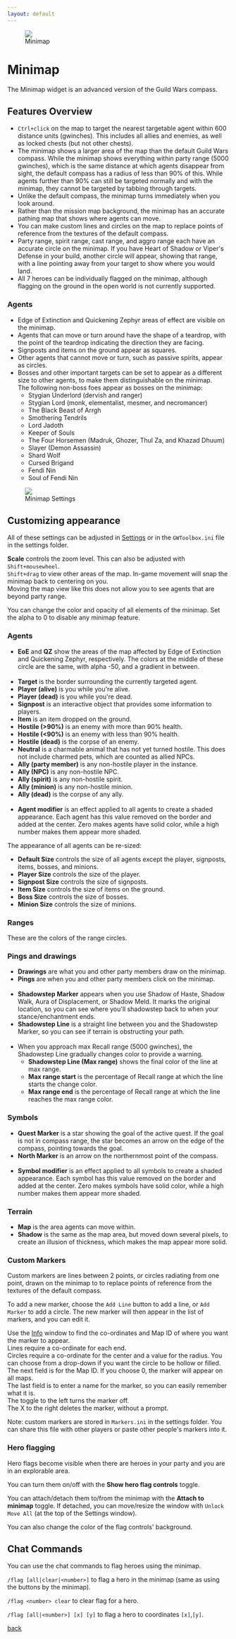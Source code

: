 ```yaml
---
layout: default
---
```


<figure>
<img src="https://user-images.githubusercontent.com/11432831/28382699-ed34bf1e-6c73-11e7-8280-bdfa85d90ae0.PNG"/>
<figcaption>Minimap</figcaption>
</figure>

# Minimap
The Minimap widget is an advanced version of the Guild Wars compass.

## Features Overview
* `Ctrl+click` on the map to target the nearest targetable agent within 600 distance units (gwinches). This includes all allies and enemies, as well as locked chests (but not other chests).
* The minimap shows a larger area of the map than the default Guild Wars compass. While the minimap shows everything within party range (5000 gwinches), which is the same distance at which agents disappear from sight, the default compass has a radius of less than 90% of this. While agents further than 90% can still be targeted normally and with the minimap, they cannot be targeted by tabbing through targets.
* Unlike the default compass, the minimap turns immediately when you look around.
* Rather than the mission map background, the minimap has an accurate pathing map that shows where agents can move.
* You can make custom lines and circles on the map to replace points of reference from the textures of the default compass.
* Party range, spirit range, cast range, and aggro range each have an accurate circle on the minimap. If you have Heart of Shadow or Viper's Defense in your build, another circle will appear, showing that range, with a line pointing away from your target to show where you would land.
* All 7 heroes can be individually flagged on the minimap, although flagging on the ground in the open world is not currently supported.

### Agents
* Edge of Extinction and Quickening Zephyr areas of effect are visible on the minimap.
* Agents that can move or turn around have the shape of a teardrop, with the point of the teardrop indicating the direction they are facing.
* Signposts and items on the ground appear as squares.
* Other agents that cannot move or turn, such as passive spirits, appear as circles.
* Bosses and other important targets can be set to appear as a different size to other agents, to make them distinguishable on the minimap.  
  The following non-boss foes appear as bosses on the minimap:
  * Stygian Underlord (dervish and ranger)
  * Stygian Lord (monk, elementalist, mesmer, and necromancer)
  * The Black Beast of Arrgh
  * Smothering Tendrils
  * Lord Jadoth
  * Keeper of Souls
  * The Four Horsemen (Madruk, Ghozer, Thul Za, and Khazad Dhuum)
  * Slayer (Demon Assassin)
  * Shard Wolf
  * Cursed Brigand
  * Fendi Nin
  * Soul of Fendi Nin

<figure>
<img src="https://user-images.githubusercontent.com/11432831/28233561-79208cae-68ac-11e7-8e7e-af4bb1b1264e.PNG"/>
<figcaption>Minimap Settings</figcaption>
</figure>

## Customizing appearance
All of these settings can be adjusted in [Settings](settings) or in the `GWToolbox.ini` file in the settings folder.

**Scale** controls the zoom level. This can also be adjusted with `Shift+mousewheel`.</br>
`Shift+drag` to view other areas of the map. In-game movement will snap the minimap back to centering on you.</br>
Moving the map view like this does not allow you to see agents that are beyond party range.

You can change the color and opacity of all elements of the minimap. Set the alpha to 0 to disable any minimap feature.

### Agents
* **EoE** and **QZ** show the areas of the map affected by Edge of Extinction and Quickening Zephyr, respectively. The colors at the middle of these circle are the same, with alpha -50, and a gradient in between.</br></br>
* **Target** is the border surrounding the currently targeted agent.
* **Player (alive)** is you while you're alive.
* **Player (dead)** is you while you're dead.
* **Signpost** is an interactive object that provides some information to players.
* **Item** is an item dropped on the ground.
* **Hostile (>90%)** is an enemy with more than 90% health.
* **Hostile (<90%)** is an enemy with less than 90% health.
* **Hostile (dead)** is the corpse of an enemy.
* **Neutral** is a charmable animal that has not yet turned hostile. This does not include charmed pets, which are counted as allied NPCs.
* **Ally (party member)** is any non-hostile player in the instance.
* **Ally (NPC)** is any non-hostile NPC.
* **Ally (spirit)** is any non-hostile spirit.
* **Ally (minion)** is any non-hostile minion.
* **Ally (dead)** is the corpse of any ally.</br></br>
* **Agent modifier** is an effect applied to all agents to create a shaded appearance. Each agent has this value removed on the border and added at the center. Zero makes agents have solid color, while a high number makes them appear more shaded.

The appearance of all agents can be re-sized:
* **Default Size** controls the size of all agents except the player, signposts, items, bosses, and minions.
* **Player Size** controls the size of the player.
* **Signpost Size** controls the size of signposts.
* **Item Size** controls the size of items on the ground.
* **Boss Size** controls the size of bosses.
* **Minion Size** controls the size of minions.

### Ranges
These are the colors of the range circles.

### Pings and drawings
* **Drawings** are what you and other party members draw on the minimap.
* **Pings** are when you and other party members click on the minimap.</br></br>
* **Shadowstep Marker** appears when you use Shadow of Haste, Shadow Walk, Aura of Displacement, or Shadow Meld. It marks the original location, so you can see where you'll shadowstep back to when your stance/enchantment ends.
* **Shadowstep Line** is a straight line between you and the Shadowstep Marker, so you can see if terrain is obstructing your path.</br></br>
* When you approach max Recall range (5000 gwinches), the Shadowstep Line gradually changes color to provide a warning.
  * **Shadowstep Line (Max range)** shows the final color of the line at max range.
  * **Max range start** is the percentage of Recall range at which the line starts the change color.
  * **Max range end** is the percentage of Recall range at which the line reaches the max range color.

### Symbols
* **Quest Marker** is a star showing the goal of the active quest. If the goal is not in compass range, the star becomes an arrow on the edge of the compass, pointing towards the goal.
* **North Marker** is an arrow on the northernmost point of the compass.</br></br>
* **Symbol modifier** is an effect applied to all symbols to create a shaded appearance. Each symbol has this value removed on the border and added at the center. Zero makes symbols have solid color, while a high number makes them appear more shaded.

### Terrain
* **Map** is the area agents can move within.
* **Shadow** is the same as the map area, but moved down several pixels, to create an illusion of thickness, which makes the map appear more solid.

### Custom Markers
Custom markers are lines between 2 points, or circles radiating from one point, drawn on the minimap to to replace points of reference from the textures of the default compass.

To add a new marker, choose the `Add Line` button to add a line, or `Add Marker` to add a circle. The new marker will then appear in the list of markers, and you can edit it.

Use the [Info](info) window to find the co-ordinates and Map ID of where you want the marker to appear.</br>
Lines require a co-ordinate for each end.</br>
Circles require a co-ordinate for the center and a value for the radius. You can choose from a drop-down if you want the circle to be hollow or filled.</br>
The next field is for the Map ID. If you choose 0, the marker will appear on all maps.</br>
The last field is to enter a name for the marker, so you can easily remember what it is.</br>
The toggle to the left turns the marker off.</br>
The X to the right deletes the marker, without a prompt.

Note: custom markers are stored in `Markers.ini` in the settings folder. You can share this file with other players or paste other people's markers into it.

### Hero flagging
Hero flags become visible when there are heroes in your party and you are in an explorable area.

You can turn them on/off with the **Show hero flag controls** toggle.

You can attach/detach them to/from the minimap with the **Attach to minimap** toggle. If detached, you can move/resize the window with `Unlock Move All` (at the top of the Settings window).

You can also change the color of the flag controls' background.

## Chat Commands

You can use the chat commands to flag heroes using the minimap.

`/flag [all|clear|<number>]` to flag a hero in the minimap (same as using the buttons by the minimap).

`/flag <number> clear` to clear flag for a hero.

`/flag [all|<number>] [x] [y]` to flag a hero to coordinates `[x]`,`[y]`.



[back](./)
